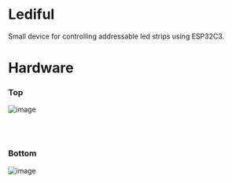 # Lediful
Small device for controlling addressable led strips using ESP32C3.

# Hardware
<h3>Top</h3>

![image](https://github.com/user-attachments/assets/4595d811-95a9-42e9-99c1-d465f50f85ff)


<br><br>

<h3>Bottom</h3>

![image](https://github.com/user-attachments/assets/63c14309-a719-4f1d-a5bd-0685810ddbfe)


